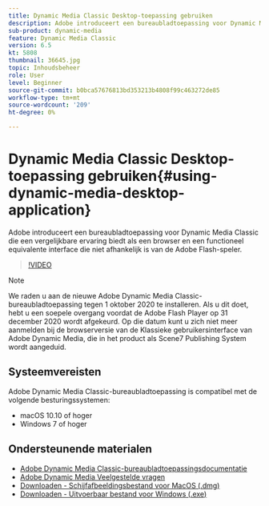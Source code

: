 ```yaml
---
title: Dynamic Media Classic Desktop-toepassing gebruiken
description: Adobe introduceert een bureaubladtoepassing voor Dynamic Media Classic-gebruikers die niet langer afhankelijk zijn van Adobe Flash-technologie in de browser.
sub-product: dynamic-media
feature: Dynamic Media Classic
version: 6.5
kt: 5808
thumbnail: 36645.jpg
topic: Inhoudsbeheer
role: User
level: Beginner
source-git-commit: b0bca57676813bd353213b4808f99c463272de85
workflow-type: tm+mt
source-wordcount: '209'
ht-degree: 0%

---
```



# Dynamic Media Classic Desktop-toepassing gebruiken{#using-dynamic-media-desktop-application}

Adobe introduceert een bureaubladtoepassing voor Dynamic Media Classic die een vergelijkbare ervaring biedt als een browser en een functioneel equivalente interface die niet afhankelijk is van de Adobe Flash-speler.

>[!VIDEO](https://video.tv.adobe.com/v/36645/?quality=12)

>[!NOTE]
>
> We raden u aan de nieuwe Adobe Dynamic Media Classic-bureaubladtoepassing tegen 1 oktober 2020 te installeren. Als u dit doet, hebt u een soepele overgang voordat de Adobe Flash Player op 31 december 2020 wordt afgekeurd. Op die datum kunt u zich niet meer aanmelden bij de browserversie van de Klassieke gebruikersinterface van Adobe Dynamic Media, die in het product als Scene7 Publishing System wordt aangeduid.

## Systeemvereisten

Adobe Dynamic Media Classic-bureaubladtoepassing is compatibel met de volgende besturingssystemen:

* macOS 10.10 of hoger
* Windows 7 of hoger

## Ondersteunende materialen

* [Adobe Dynamic Media Classic-bureaubladtoepassingsdocumentatie](https://docs.adobe.com/content/help/en/dynamic-media-classic/using/intro/dynamic-media-classic-desktop-app.html)
* [Adobe Dynamic Media Veelgestelde vragen](https://docs.adobe.com/content/help/en/dynamic-media-classic/using/new-ui-2020.html)
* [Downloaden - Schijfafbeeldingsbestand voor MacOS (.dmg)](http://download.macromedia.com/dynamic-media-classic/20.20.1/adobe-dynamic-media-classic-20.20.1.dmg)
* [Downloaden - Uitvoerbaar bestand voor Windows (.exe)](http://download.macromedia.com/dynamic-media-classic/20.20.1/adobe-dynamic-media-classic-20.20.1.exe)
